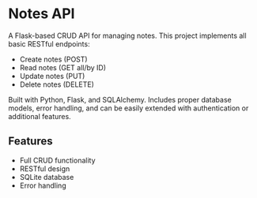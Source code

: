 # Notes API

A Flask-based CRUD API for managing notes. This project implements all basic RESTful endpoints:

- Create notes (POST)
- Read notes (GET all/by ID)
- Update notes (PUT) 
- Delete notes (DELETE)

Built with Python, Flask, and SQLAlchemy. Includes proper database models, error handling, and can be easily extended with authentication or additional features.

## Features
- Full CRUD functionality  
- RESTful design  
- SQLite database  
- Error handling 
